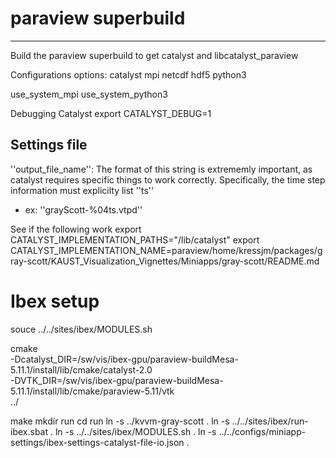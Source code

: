 # paraview superbuild #
------------------------
Build the paraview superbuild to get catalyst and libcatalyst_paraview

Configurations options:
catalyst
mpi
netcdf
hdf5
python3

use_system_mpi
use_system_python3


Debugging Catalyst
export CATALYST_DEBUG=1


## Settings file ##
''output_file_name'': The format of this string is extrememly important, as catalyst requires specific things to work correctly. Specifically, the time step information must explicilty list ''ts''
- ex: ''grayScott-%04ts.vtpd''


See if the following work
export CATALYST_IMPLEMENTATION_PATHS="<paraview-install-dir>/lib/catalyst" 
export CATALYST_IMPLEMENTATION_NAME=paraview/home/kressjm/packages/gray-scott/KAUST_Visualization_Vignettes/Miniapps/gray-scott/README.md



# Ibex setup

souce ../../sites/ibex/MODULES.sh


cmake \
-Dcatalyst_DIR=/sw/vis/ibex-gpu/paraview-buildMesa-5.11.1/install/lib/cmake/catalyst-2.0 \
-DVTK_DIR=/sw/vis/ibex-gpu/paraview-buildMesa-5.11.1/install/lib/cmake/paraview-5.11/vtk \
../

make
mkdir run
cd run
ln -s ../kvvm-gray-scott .
ln -s ../../sites/ibex/run-ibex.sbat .
ln -s ../../sites/ibex/MODULES.sh .
ln -s ../../configs/miniapp-settings/ibex-settings-catalyst-file-io.json .